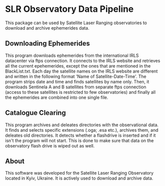 # SLR Observatory Data Pipeline
This package can be used by Satellite Laser Ranging observatories to download and archive ephemerides data. 

## Downloading Ephemerides
This program downloads ephemerides from the international IRLS datacenter via ftps connection. It connects to the IRLS website and retrieves all the current epehemerides, except the ones that are mentioned in the BlackList.txt. Each day the satellite names on the IRLS website are different and written in the following format 'Name of Satellite-Date-Time'. The program strips date and time and finds satellites by name only. Then, it downloads Sentinela A and B satellites from separate ftps connection (access to these satellites is restricted to few observatories) and finally all the ephemerides are combined into one single file. 

## Catalogue Clearing
This program archives and deleates  directories with the observational data. It finds and selects specific extensions (.oga; .esa etc.), archives them, and deleates old directories. It detects whether a flashdrive is inserted and if it isn't the program will not start. This is done to make sure that data on the observatory flash drive is wiped out as well. 

## About 
This software was developed for the Satellite Laser Ranging Observatory located in Kyiv, Ukraine. It is actively used to download and archive data. 
